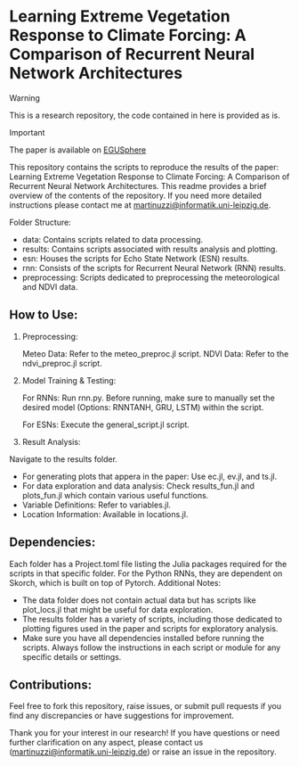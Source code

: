 # Learning Extreme Vegetation Response to Climate Forcing: A Comparison of Recurrent Neural Network Architectures

> [!WARNING]
> This is a research repository, the code contained in here is provided as is.

> [!IMPORTANT]
> The paper is available on [EGUSphere](https://egusphere.copernicus.org/preprints/2023/egusphere-2023-2368/)

This repository contains the scripts to reproduce the results of the paper: Learning Extreme Vegetation Response to Climate Forcing: A Comparison of Recurrent Neural Network Architectures. This readme provides a brief overview of the contents of the repository. If you need more detailed instructions please contact me at martinuzzi@informatik.uni-leipzig.de.

Folder Structure:

  - data: Contains scripts related to data processing.
  - results: Contains scripts associated with results analysis and plotting.
  - esn: Houses the scripts for Echo State Network (ESN) results.
  - rnn: Consists of the scripts for Recurrent Neural Network (RNN) results.
  - preprocessing: Scripts dedicated to preprocessing the meteorological and NDVI data.

## How to Use:

1. Preprocessing:

    Meteo Data: Refer to the meteo_preproc.jl script.
    NDVI Data: Refer to the ndvi_preproc.jl script.

2. Model Training & Testing:

    For RNNs: Run rnn.py. Before running, make sure to manually set the desired model (Options: RNNTANH, GRU, LSTM) within the script.

    For ESNs: Execute the general_script.jl script.

3. Result Analysis:

Navigate to the results folder.

  - For generating plots that appera in the paper: Use ec.jl, ev.jl, and ts.jl.
  - For data exploration and data analysis: Check results_fun.jl and plots_fun.jl which contain various useful functions.
  - Variable Definitions: Refer to variables.jl.
  - Location Information: Available in locations.jl.

## Dependencies:

Each folder has a Project.toml file listing the Julia packages required for the scripts in that specific folder. For the Python RNNs, they are dependent on Skorch, which is built on top of Pytorch.
Additional Notes:

   - The data folder does not contain actual data but has scripts like plot_locs.jl that might be useful for data exploration.
   - The results folder has a variety of scripts, including those dedicated to plotting figures used in the paper and scripts for exploratory analysis.
   - Make sure you have all dependencies installed before running the scripts. Always follow the instructions in each script or module for any specific details or settings.

## Contributions:

Feel free to fork this repository, raise issues, or submit pull requests if you find any discrepancies or have suggestions for improvement.

Thank you for your interest in our research! If you have questions or need further clarification on any aspect, please contact us (martinuzzi@informatik.uni-leipzig.de) or raise an issue in the repository.
